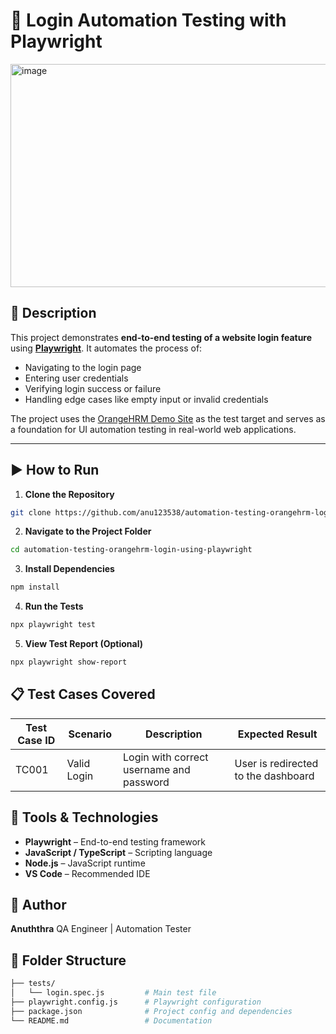 

# 🔐 Login Automation Testing with Playwright
<img width="1335" height="357" alt="image" src="https://github.com/user-attachments/assets/c26d0419-85cd-42f6-82aa-df7a0365ae7c" />

## 📄 Description

This project demonstrates **end-to-end testing of a website login feature** using **[Playwright](https://playwright.dev/)**. It automates the process of:

* Navigating to the login page
* Entering user credentials
* Verifying login success or failure
* Handling edge cases like empty input or invalid credentials

The project uses the [OrangeHRM Demo Site](https://opensource-demo.orangehrmlive.com/) as the test target and serves as a foundation for UI automation testing in real-world web applications.

---

## ▶️ How to Run

1. **Clone the Repository**

```bash
git clone https://github.com/anu123538/automation-testing-orangehrm-login-using-playwright.git
```

2. **Navigate to the Project Folder**

```bash
cd automation-testing-orangehrm-login-using-playwright
```

3. **Install Dependencies**

```bash
npm install
```

4. **Run the Tests**

```bash
npx playwright test
```

5. **View Test Report (Optional)**

```bash
npx playwright show-report
```


## 📋 Test Cases Covered

| Test Case ID | Scenario               | Description                                        | Expected Result                            |
| ------------ | ---------------------- | -------------------------------------------------- | ------------------------------------------ |
| TC001        | Valid Login            | Login with correct username and password           | User is redirected to the dashboard        |



## 🧰 Tools & Technologies

* **Playwright** – End-to-end testing framework
* **JavaScript / TypeScript** – Scripting language
* **Node.js** – JavaScript runtime
* **VS Code** – Recommended IDE


## 👤 Author

**Anuththra**
QA Engineer | Automation Tester


## 📂 Folder Structure

```bash
├── tests/
│   └── login.spec.js         # Main test file
├── playwright.config.js      # Playwright configuration
├── package.json              # Project config and dependencies
└── README.md                 # Documentation



